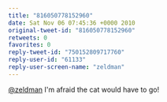 ```yaml
---
title: "816050778152960"
date: Sat Nov 06 07:45:36 +0000 2010
original-tweet-id: "816050778152960"
retweets: 0
favorites: 0
reply-tweet-id: "750152809717760"
reply-user-id: "61133"
reply-user-screen-name: "zeldman"
---
```

<a href="https://twitter.com/zeldman">@zeldman</a> I'm afraid the cat would have to go!
